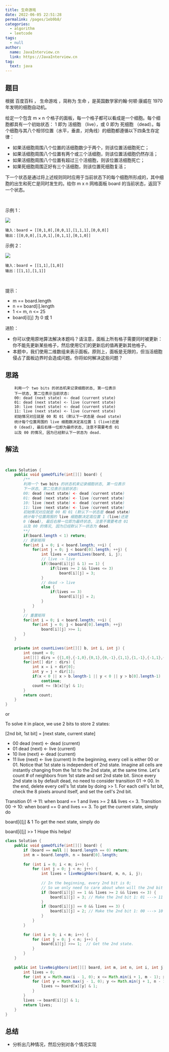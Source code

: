 ```yaml
---
title: 生命游戏
date: 2022-06-05 22:51:28
permalink: /pages/1eb9b8/
categories: 
  - algorithm
  - leetcode
tags: 
  - null
author: 
  name: JavaInterview.cn
  link: https://JavaInterview.cn
tag: 
  text: java
---
```




## 题目


根据 百度百科 ， 生命游戏 ，简称为 生命 ，是英国数学家约翰·何顿·康威在 1970 年发明的细胞自动机。

给定一个包含 m × n 个格子的面板，每一个格子都可以看成是一个细胞。每个细胞都具有一个初始状态： 1 即为 活细胞 （live），或 0 即为 死细胞 （dead）。每个细胞与其八个相邻位置（水平，垂直，对角线）的细胞都遵循以下四条生存定律：

- 如果活细胞周围八个位置的活细胞数少于两个，则该位置活细胞死亡；
- 如果活细胞周围八个位置有两个或三个活细胞，则该位置活细胞仍然存活；
- 如果活细胞周围八个位置有超过三个活细胞，则该位置活细胞死亡；
- 如果死细胞周围正好有三个活细胞，则该位置死细胞复活；

下一个状态是通过将上述规则同时应用于当前状态下的每个细胞所形成的，其中细胞的出生和死亡是同时发生的。给你 m x n 网格面板 board 的当前状态，返回下一个状态。

 

示例 1：

![](../../../media/pictures/leetcode/grid1.jpeg)

    输入：board = [[0,1,0],[0,0,1],[1,1,1],[0,0,0]]
    输出：[[0,0,0],[1,0,1],[0,1,1],[0,1,0]]
示例 2：

![](../../../media/pictures/leetcode/grid2.jpeg)

    输入：board = [[1,1],[1,0]]
    输出：[[1,1],[1,1]]
 

提示：

- m == board.length
- n == board[i].length
- 1 <= m, n <= 25
- board[i][j] 为 0 或 1
    
进阶：

- 你可以使用原地算法解决本题吗？请注意，面板上所有格子需要同时被更新：你不能先更新某些格子，然后使用它们的更新后的值再更新其他格子。
- 本题中，我们使用二维数组来表示面板。原则上，面板是无限的，但当活细胞侵占了面板边界时会造成问题。你将如何解决这些问题？


## 思路

        利用一个 two bits 的状态机来记录细胞状态, 第一位表示
        下一状态, 第二位表示当前状态:
        00: dead (next state) <- dead (current state)
        01: dead (next state) <- live (current state) 
        10: live (next state) <- dead (current state)
        11: live (next state) <- live (current state) 
        初始情况对应就是 00 和 01 (默认下一状态是 dead state)
        统计每个位置周围的 live 细胞数决定高位置 1 (live)还是 
        0 (dead), 最后右移一位即为最终状态, 注意不需要考虑 01
        以及 00 的情况, 因为已经默认下一状态为 dead.


## 解法
```java


class Solution {
    public void gameOfLife(int[][] board) {
        /**
        利用一个 two bits 的状态机来记录细胞状态, 第一位表示
        下一状态, 第二位表示当前状态:
        00: dead (next state) <- dead (current state)
        01: dead (next state) <- live (current state) 
        10: live (next state) <- dead (current state)
        11: live (next state) <- live (current state) 
        初始情况对应就是 00 和 01 (默认下一状态是 dead state)
        统计每个位置周围的 live 细胞数决定高位置 1 (live)还是 
        0 (dead), 最后右移一位即为最终状态, 注意不需要考虑 01
        以及 00 的情况, 因为已经默认下一状态为 dead.
        **/
        if(board.length < 1) return;
        // 更新矩阵
        for(int i = 0; i < board.length; ++i) {
            for(int j = 0; j < board[0].length; ++j) {
                int lives = countLives(board, i, j);
                // live -> live
                if((board[i][j] & 1) == 1) {
                    if(lives >= 2 && lives <= 3)
                        board[i][j] = 3;
                }
                // dead -> live
                else {
                    if(lives == 3)
                        board[i][j] = 2;
                }
            }
        }
        // 重置矩阵
        for(int i = 0; i < board.length; ++i) {
            for(int j = 0; j < board[0].length; ++j) 
                board[i][j] >>= 1;
        }
    }
    
    private int countLives(int[][] b, int i, int j) {
        int count = 0;
        int[][] dirs = {{1,0},{-1,0},{0,1},{0,-1},{1,1},{1,-1},{-1,1},{-1,-1}};   
        for(int[] dir : dirs) {
            int x = i + dir[0];
            int y = j + dir[1];
            if(x < 0 || x > b.length-1 || y < 0 || y > b[0].length-1)
                continue;
            count += (b[x][y] & 1);
        }
        return count;
    }
}
```

or


To solve it in place, we use 2 bits to store 2 states:

[2nd bit, 1st bit] = [next state, current state]

- 00  dead (next) <- dead (current)
- 01  dead (next) <- live (current)  
- 10  live (next) <- dead (current)  
- 11  live (next) <- live (current) 
In the beginning, every cell is either 00 or 01.
Notice that 1st state is independent of 2nd state.
Imagine all cells are instantly changing from the 1st to the 2nd state, at the same time.
Let's count # of neighbors from 1st state and set 2nd state bit.
Since every 2nd state is by default dead, no need to consider transition 01 -> 00.
In the end, delete every cell's 1st state by doing >> 1.
For each cell's 1st bit, check the 8 pixels around itself, and set the cell's 2nd bit.

Transition 01 -> 11: when board == 1 and lives >= 2 && lives <= 3.
Transition 00 -> 10: when board == 0 and lives == 3.
To get the current state, simply do

board[i][j] & 1
To get the next state, simply do

board[i][j] >> 1
Hope this helps!


```java
class Solution {
    public void gameOfLife(int[][] board) {
        if (board == null || board.length == 0) return;
        int m = board.length, n = board[0].length;
    
        for (int i = 0; i < m; i++) {
            for (int j = 0; j < n; j++) {
                int lives = liveNeighbors(board, m, n, i, j);
    
                // In the beginning, every 2nd bit is 0;
                // So we only need to care about when will the 2nd bit become 1.
                if (board[i][j] == 1 && lives >= 2 && lives <= 3) {  
                    board[i][j] = 3; // Make the 2nd bit 1: 01 ---> 11
                }
                if (board[i][j] == 0 && lives == 3) {
                    board[i][j] = 2; // Make the 2nd bit 1: 00 ---> 10
                }
            }
        }
    
        for (int i = 0; i < m; i++) {
            for (int j = 0; j < n; j++) {
                board[i][j] >>= 1;  // Get the 2nd state.
            }
        }
    }
    
    public int liveNeighbors(int[][] board, int m, int n, int i, int j) {
        int lives = 0;
        for (int x = Math.max(i - 1, 0); x <= Math.min(i + 1, m - 1); x++) {
            for (int y = Math.max(j - 1, 0); y <= Math.min(j + 1, n - 1); y++) {
                lives += board[x][y] & 1;
            }
        }
        lives -= board[i][j] & 1;
        return lives;
    }
}
```

## 总结

- 分析出几种情况，然后分别对各个情况实现 
